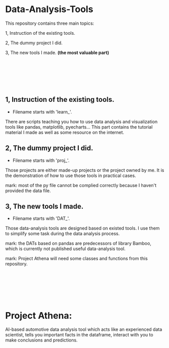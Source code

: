 # Data-Analysis-Tools

This repository contains three main topics:

   1, Instruction of the existing tools. 
  
   2, The dummy project I did.
  
   3, The new tools I made. **(the most valuable part)**

<br/>
<br/>
<br/>
<br/>
<br/>


## 1, Instruction of the existing tools.

* Filename starts with 'learn_'.

There are scripts teaching you how to use data analysis and visualization tools like pandas, matplotlib, pyecharts...  This part contains the tutorial material I made as well as some resource on the internet.

## 2, The dummy project I did.

* Filename starts with 'proj_'.

Those projects are either made-up projects or the project owned by me. It is the demonstration of how to use those tools in practical cases. 

mark: most of the py file cannot be complied correctly because I haven't provided the data file.

## 3, The new tools I made.

* Filename starts with 'DAT_'.

Those data-analysis tools are designed based on existed tools. I use them to simplify some task during the data analysis process.

mark: the DATs based on pandas are predecessors of library Bamboo, which is currently not published useful data-analysis tool.

mark: Project Athena will need some classes and functions from this repository.



<br/>
<br/>
<br/>
<br/>
<br/>



# Project Athena: 
AI-based automotive data analysis tool which acts like an experienced data scientist, tells you important facts in the dataframe, interact with you to make conclusions and predictions.






